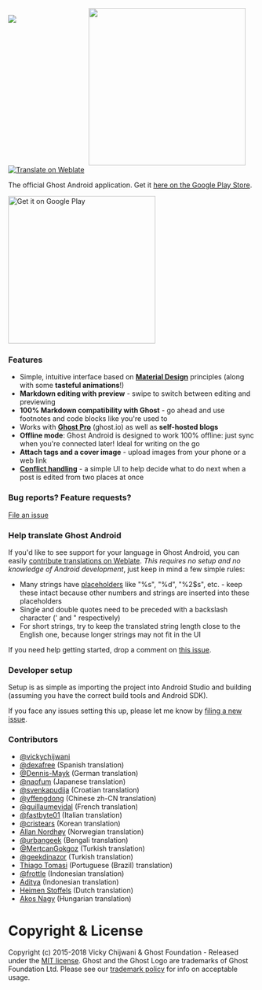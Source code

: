 <img src="https://i.imgur.com/ZN3qK49.gif" width="320" align="right" hspace="20">

[![](https://img.shields.io/circleci/project/TryGhost/Ghost-Android.svg)](https://circleci.com/gh/TryGhost/Ghost-Android)
[![Translate on Weblate](https://hosted.weblate.org/widgets/ghost/-/svg-badge.svg)](https://hosted.weblate.org/engage/ghost/en/?utm_source=widget)

The official Ghost Android application. Get it [here on the Google Play Store][playstore].

<a href='https://play.google.com/store/apps/details?id=org.ghost.android&utm_source=github&utm_campaign=readme&pcampaignid=MKT-Other-global-all-co-prtnr-py-PartBadge-Mar2515-1'><img alt='Get it on Google Play' src='https://play.google.com/intl/en_us/badges/images/generic/en_badge_web_generic.png' width='300px'/></a>

### Features

- Simple, intuitive interface based on **[Material Design](https://material.google.com/)** principles (along with some **tasteful animations**!)
- **Markdown editing with preview** - swipe to switch between editing and previewing
- **100% Markdown compatibility with Ghost** - go ahead and use footnotes and code blocks like you're used to
- Works with **[Ghost Pro](https://ghost.org/pricing/)** (ghost.io) as well as **self-hosted blogs**
- **Offline mode**: Ghost Android is designed to work 100% offline: just sync when you're connected later! Ideal for writing on the go
- **Attach tags and a cover image** - upload images from your phone or a web link
- **[Conflict handling][conflict-ui]** - a simple UI to help decide what to do next when a post is edited from two places at once

### Bug reports? Feature requests?

[File an issue](/CONTRIBUTING.md)

### Help translate Ghost Android

If you'd like to see support for your language in Ghost Android, you can easily [contribute translations on Weblate][weblate]. _This requires no setup and no knowledge of Android development_, just keep in mind a few simple rules:

- Many strings have [placeholders](http://envyandroid.com/android-string-xml-resource-formatting/) like "%s", "%d", "%2$s", etc. - keep these intact because other numbers and strings are inserted into these placeholders
- Single and double quotes need to be preceded with a backslash character (\' and \" respectively)
- For short strings, try to keep the translated string length close to the English one, because longer strings may not fit in the UI

If you need help getting started, drop a comment on [this issue](https://github.com/TryGhost/Ghost-Android/issues/14).

### Developer setup

Setup is as simple as importing the project into Android Studio and building (assuming you have the correct build tools and Android SDK).

If you face any issues setting this up, please let me know by [filing a new issue](/issues/new).

### Contributors

- [@vickychijwani](https://github.com/vickychijwani)
- [@dexafree](https://github.com/dexafree) (Spanish translation)
- [@Dennis-Mayk](https://github.com/Dennis-Mayk) (German translation)
- [@naofum](https://github.com/naofum) (Japanese translation)
- [@svenkapudija](https://github.com/svenkapudija) (Croatian translation)
- [@yffengdong](https://hosted.weblate.org/user/yffengdong/) (Chinese zh-CN translation)
- [@guillaumevidal](https://github.com/guillaumevidal) (French translation)
- [@fastbyte01](https://hosted.weblate.org/user/fastbyte01/) (Italian translation)
- [@cristears](https://hosted.weblate.org/user/cristears/) (Korean translation)
- [Allan Nordhøy](https://hosted.weblate.org/user/kingu/) (Norwegian translation)
- [@urbangeek](https://github.com/urbangeek) (Bengali translation)
- [@MertcanGokgoz](https://github.com/mertcangokgoz) (Turkish translation)
- [@geekdinazor](https://github.com/geekdinazor) (Turkish translation)
- [Thiago Tomasi](https://hosted.weblate.org/user/thiagotomasi/) (Portuguese (Brazil) translation)
- [@frottle](https://hosted.weblate.org/user/frottle/) (Indonesian translation)
- [Aditya](https://hosted.weblate.org/user/siadit/) (Indonesian translation)
- [Heimen Stoffels](https://hosted.weblate.org/user/vistaus/) (Dutch translation)
- [Akos Nagy](https://hosted.weblate.org/user/conwid/) (Hungarian translation)

[playstore]: https://play.google.com/store/apps/details?id=org.ghost.android
[weblate]: https://hosted.weblate.org/engage/ghost/en/
[conflict-ui]: https://github.com/vickychijwani/quill/issues/144#issuecomment-264991612

# Copyright & License

Copyright (c) 2015-2018 Vicky Chijwani & Ghost Foundation - Released under the [MIT license](LICENSE). Ghost and the Ghost Logo are trademarks of Ghost Foundation Ltd. Please see our [trademark policy](https://ghost.org/trademark/) for info on acceptable usage.

